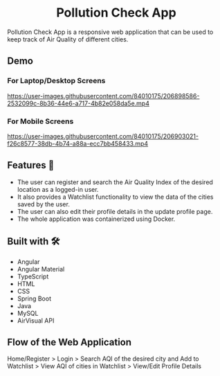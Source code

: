 <h1 align="center">Pollution Check App </h1>
Pollution Check App is a responsive web application that can be used to keep track of Air Quality of different cities.  

## Demo
### For Laptop/Desktop Screens  
https://user-images.githubusercontent.com/84010175/206898586-2532099c-8b36-44e6-a717-4b82e058da5e.mp4

### For Mobile Screens  
https://user-images.githubusercontent.com/84010175/206903021-f26c8577-38db-4b74-a88a-ecc7bb458433.mp4

## Features 🚀
- The user can register and search the Air Quality Index of the desired location as a logged-in user.  
- It also provides a Watchlist functionality to view the data of the cities saved by the user.  
- The user can also edit their profile details in the update profile page.  
- The whole application was containerized using Docker.  

## Built with 🛠️ 
- Angular
- Angular Material
- TypeScript
- HTML
- CSS
- Spring Boot
- Java
- MySQL
- AirVisual API

## Flow of the Web Application
Home/Register > Login > Search AQI of the desired city and Add to Watchlist > View AQI of cities in Watchlist > View/Edit Profile Details
